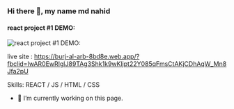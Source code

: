 ### Hi there 👋, my name md nahid
#### react project #1 DEMO:
![react project #1 DEMO:](https://ibb.co/jrNjkPj)

live site : https://burj-al-arb-8bd8e.web.app/?fbclid=IwAR0EwRIglJ89TAg3Shk1k9wKljpt22Y085qFmsCtAKjCDhAqW_Mn8Jfa2pU

Skills: REACT / JS / HTML / CSS

- 🔭 I’m currently working on this page. 




